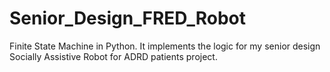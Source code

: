 # Senior_Design_FRED_Robot
Finite State Machine in Python. It implements the logic for my senior design Socially Assistive Robot for ADRD patients project. 
